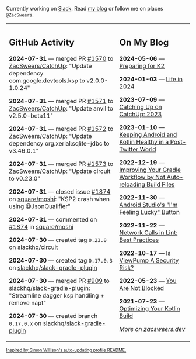 Currently working on [Slack](https://slack.com/). Read [my blog](https://zacsweers.dev/) or follow me on places `@ZacSweers`.

<table><tr><td valign="top" width="60%">

## GitHub Activity
<!-- githubActivity starts -->
**2024-07-31** — merged PR [#1570](https://github.com/ZacSweers/CatchUp/pull/1570) to [ZacSweers/CatchUp](https://github.com/ZacSweers/CatchUp): "Update dependency com.google.devtools.ksp to v2.0.0-1.0.24"

**2024-07-31** — merged PR [#1571](https://github.com/ZacSweers/CatchUp/pull/1571) to [ZacSweers/CatchUp](https://github.com/ZacSweers/CatchUp): "Update anvil to v2.5.0-beta11"

**2024-07-31** — merged PR [#1572](https://github.com/ZacSweers/CatchUp/pull/1572) to [ZacSweers/CatchUp](https://github.com/ZacSweers/CatchUp): "Update dependency org.xerial:sqlite-jdbc to v3.46.0.1"

**2024-07-31** — merged PR [#1573](https://github.com/ZacSweers/CatchUp/pull/1573) to [ZacSweers/CatchUp](https://github.com/ZacSweers/CatchUp): "Update circuit to v0.23.0"

**2024-07-31** — closed issue [#1874](https://github.com/square/moshi/issues/1874) on [square/moshi](https://github.com/square/moshi): "KSP2 crash when using @JsonQualifier"

**2024-07-31** — commented on [#1874](https://github.com/square/moshi/issues/1874#issuecomment-2260482544) in [square/moshi](https://github.com/square/moshi)

**2024-07-30** — created tag `0.23.0` on [slackhq/circuit](https://github.com/slackhq/circuit)

**2024-07-30** — created tag `0.17.0.3` on [slackhq/slack-gradle-plugin](https://github.com/slackhq/slack-gradle-plugin)

**2024-07-30** — merged PR [#909](https://github.com/slackhq/slack-gradle-plugin/pull/909) to [slackhq/slack-gradle-plugin](https://github.com/slackhq/slack-gradle-plugin): "Streamline dagger ksp handling + remove napt"

**2024-07-30** — created branch `0.17.0.x` on [slackhq/slack-gradle-plugin](https://github.com/slackhq/slack-gradle-plugin)
<!-- githubActivity ends -->
</td><td valign="top" width="40%">

## On My Blog
<!-- blog starts -->
**2024-05-06** — [Preparing for K2](https://www.zacsweers.dev/preparing-for-k2/)

**2024-01-03** — [Life in 2024](https://www.zacsweers.dev/life-in-2024/)

**2023-07-09** — [Catching Up on CatchUp: 2023](https://www.zacsweers.dev/catching-up-on-catchup-2023/)

**2023-01-10** — [Keeping Android and Kotlin Healthy in a Post-Twitter World](https://www.zacsweers.dev/keeping-android-healthy/)

**2022-12-19** — [Improving Your Gradle Workflow by Not Auto-reloading Build Files](https://www.zacsweers.dev/improving-your-workflow-by-not-auto-reloading-build-files/)

**2022-11-30** — [Android Studio's "I'm Feeling Lucky" Button](https://www.zacsweers.dev/android-studios-im-feeling-lucky-button/)

**2022-11-22** — [Network Calls in Lint: Best Practices](https://www.zacsweers.dev/network-calls-in-lint-best-practices/)

**2022-10-17** — [Is ViewPump A Security Risk?](https://www.zacsweers.dev/is-viewpump-a-security-risk/)

**2022-05-23** — [You Are Not Blocked](https://www.zacsweers.dev/you-are-not-blocked/)

**2021-07-23** — [Optimizing Your Kotlin Build](https://www.zacsweers.dev/optimizing-your-kotlin-build/)
<!-- blog ends -->
_More on [zacsweers.dev](https://zacsweers.dev/)_
</td></tr></table>

<sub><a href="https://simonwillison.net/2020/Jul/10/self-updating-profile-readme/">Inspired by Simon Willison's auto-updating profile README.</a></sub>